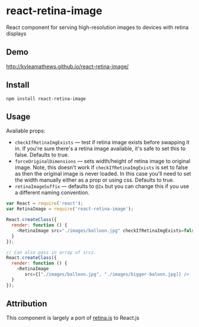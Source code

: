 react-retina-image
==================

React component for serving high-resolution images to devices with retina displays

## Demo
http://kyleamathews.github.io/react-retina-image/

## Install
`npm install react-retina-image`

## Usage

Available props:

* `checkIfRetinaImgExists` — test if retina image exists before swapping
  it in. If you're sure there's a retina image available, it's safe to
set this to false. Defaults to true.
* `forceOriginalDimensions` — sets width/height of retina image to
  original image. Note, this doesn't work if `checkIfRetinaImgExists` is set to
false as then the original image is never loaded. In this case you'll
need to set the width manually either as a prop or using css. Defaults to true.
* `retinaImageSuffix` — defaults to `@2x` but you can change this if you
  use a different naming convention.

```javascript
var React = require('react');
var RetinaImage = require('react-retina-image');

React.createClass({
  render: function () {
    <RetinaImage src="./images/balloon.jpg" checkIfRetinaImgExists=false />
  }
});

// Can also pass in array of srcs.
React.createClass({
  render: function () {
    <RetinaImage
       src={["./images/balloon.jpg", "./images/bigger-baloon.jpg]} />
  }
});
```

## Attribution
This component is largely a port of
[retina.js](http://imulus.github.io/retinajs/) to React.js
